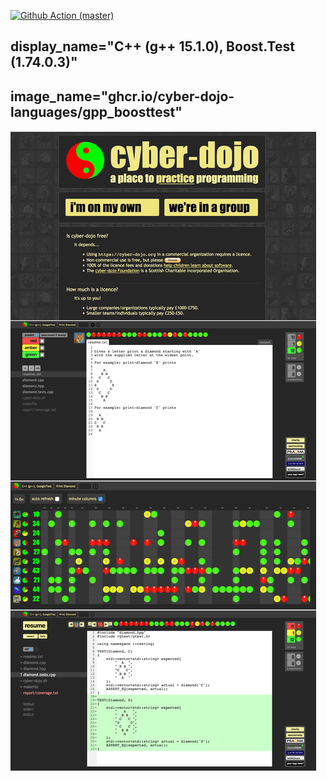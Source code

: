 [![Github Action (master)](https://github.com/cyber-dojo-languages/gplusplus-boosttest/actions/workflows/main.yml/badge.svg)](https://github.com/cyber-dojo-languages/gplusplus-boosttest/actions)

## display_name="C++ (g++ 15.1.0), Boost.Test (1.74.0.3)"
## image_name="ghcr.io/cyber-dojo-languages/gpp_boosttest"

![cyber-dojo.org home page](https://github.com/cyber-dojo/cyber-dojo/blob/master/shared/home_page_snapshot.png)